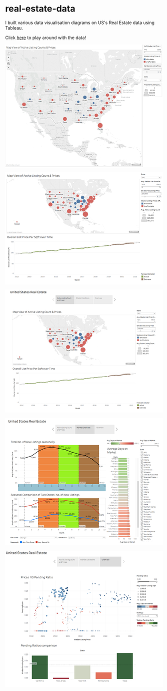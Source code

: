 # real-estate-data
I built various data visualisation diagrams on US's Real Estate data using Tableau.

Click [here](https://public.tableau.com/shared/5RX3WKQCY?:display_count=yes) to play around with the data!

![](Picture5.png)

![](Picture1.png)

![](Picture2.png)

![](Picture3.png)

![](Picture4.png)
